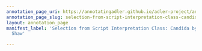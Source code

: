 ```yaml
---
annotation_page_uri: https://annotatingadler.github.io/adler-project/annotations/selection-from-script-interpretation-class-candida-by-george-bernard-shaw-canvas-1-unknown.json
annotation_page_slug: selection-from-script-interpretation-class-candida-by-george-bernard-shaw-canvas-1-unknown
layout: annotation_page
manifest_label: 'Selection from Script Interpretation Class: Candida by George Bernard
  Shaw'

---
```

